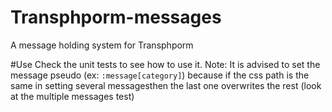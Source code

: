 # Transphporm-messages
A message holding system for Transphporm

#Use
Check the unit tests to see how to use it.
Note: It is advised to set the message pseudo (ex: `:message[category]`) because if
the css path is the same in setting several messagesthen the last one
overwrites the rest (look at the multiple messages test)

